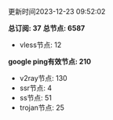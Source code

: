 更新时间2023-12-23 09:52:02

**总订阅: 37**
**总节点: 6587**
- vless节点: 12

**google ping有效节点: 210**
- v2ray节点: 130
- ssr节点: 4
- ss节点: 51
- trojan节点: 25
